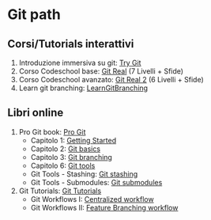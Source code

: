 # Git path

## Corsi/Tutorials interattivi

1. Introduzione immersiva su git: [Try Git](https://try.github.io)
2. Corso Codeschool base: [Git Real](https://www.codeschool.com/courses/git-real) (7 Livelli + Sfide)
3. Corso Codeschool avanzato: [Git Real 2](https://www.codeschool.com/courses/git-real-2) (6 Livelli + Sfide)
4. Learn git branching: [LearnGitBranching](http://pcottle.github.io/learnGitBranching/)

## Libri online

1. Pro Git book: [Pro Git](http://git-scm.com/book)
    * Capitolo 1: [Getting Started](http://git-scm.com/book/en/Getting-Started)
    * Capitolo 2: [Git basics](http://git-scm.com/book/en/Git-Basics)
    * Capitolo 3: [Git branching](http://git-scm.com/book/en/Git-Branching)
    * Capitolo 6: [Git tools](http://git-scm.com/book/en/Git-Tools)
    * Git Tools - Stashing: [Git stashing](http://git-scm.com/book/en/Git-Tools-Stashing)
    * Git Tools - Submodules: [Git submodules](http://git-scm.com/book/en/Git-Tools-Submodules)
2. Git Tutorials: [Git Tutorials](https://www.atlassian.com/git)
    * Git Workflows I: [Centralized workflow](https://www.atlassian.com/git/workflows#!workflow-centralized)
    * Git Workflows II: [Feature Branching workflow](https://www.atlassian.com/git/workflows#!workflow-feature-branch)
